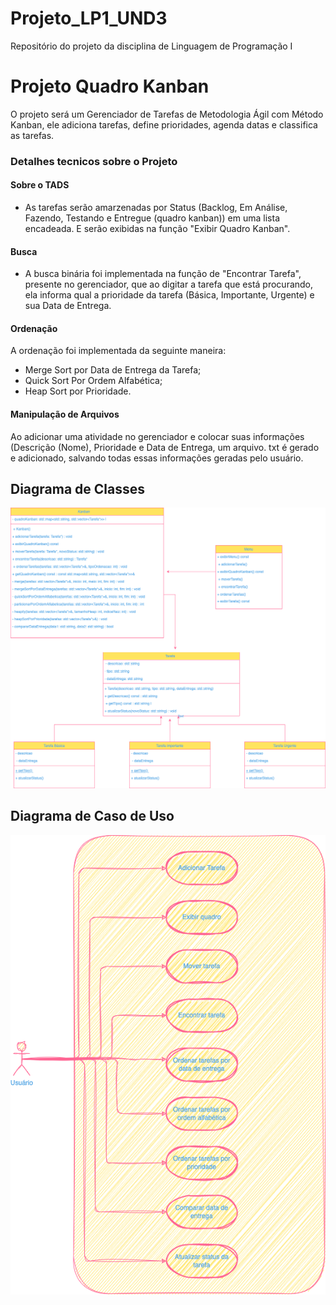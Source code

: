 # Projeto_LP1_UND3
Repositório do projeto da disciplina de Linguagem de Programação I
# Projeto Quadro Kanban
O projeto será um Gerenciador de Tarefas de Metodologia Ágil com Método Kanban, ele adiciona tarefas, define prioridades, agenda datas e classifica as tarefas.

### Detalhes tecnicos sobre o Projeto

#### Sobre o TADS
- As tarefas serão amarzenadas por Status (Backlog, Em Análise, Fazendo, Testando e Entregue (quadro kanban)) em uma lista encadeada. E serão exibidas na função "Exibir Quadro Kanban".
 
#### Busca
- A busca binária foi implementada na  função de "Encontrar Tarefa", presente no gerenciador, que ao digitar a tarefa que está procurando, ela informa qual a prioridade da tarefa (Básica, Importante, Urgente) e sua Data de Entrega.

#### Ordenação
A ordenação foi implementada da seguinte maneira:
- Merge Sort por Data de Entrega da Tarefa;
- Quick Sort Por Ordem Alfabética;
- Heap Sort por Prioridade.

#### Manipulação de Arquivos
Ao adicionar uma atividade no gerenciador e colocar suas informações (Descrição (Nome), Prioridade e Data de Entrega, um arquivo. txt é gerado e adicionado, salvando todas essas informações geradas pelo usuário. 

## Diagrama de Classes

![diagrama de classes](https://github.com/Raymendesc/Projeto_LP1_UND2/blob/main/docs/DiagramdeClasses.png)


## Diagrama de Caso de Uso
![Caso de Uso UML](https://github.com/Raymendesc/Projeto_LP1_UND2/blob/main/docs/DiagramaCasosdeUso.png)
